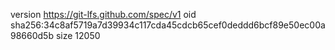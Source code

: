 version https://git-lfs.github.com/spec/v1
oid sha256:34c8af5719a7d39934c117cda45cdcb65cef0deddd6bcf89e50ec00a98660d5b
size 12050

